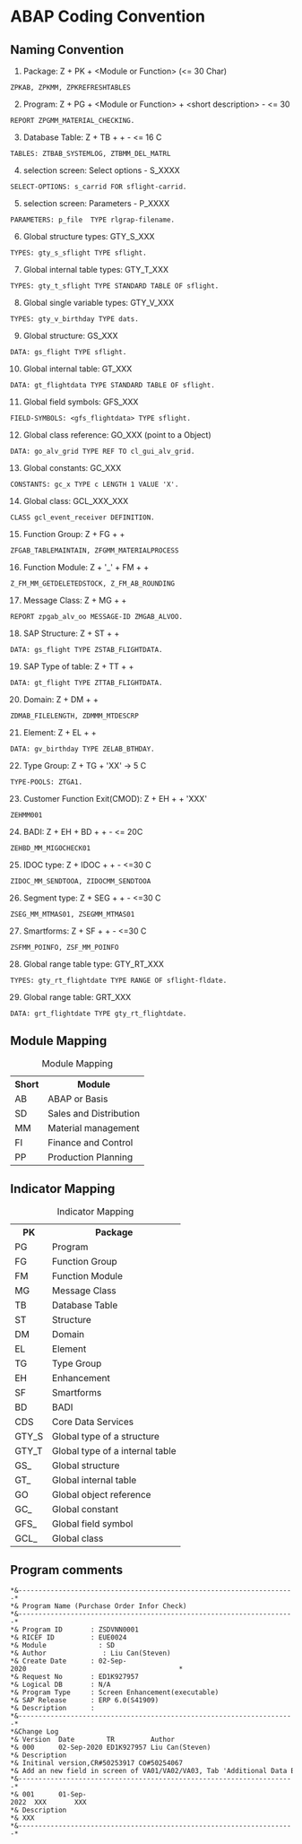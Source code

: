 # ABAP Coding Convention

## Naming Convention
1. Package: Z + PK + \<Module or Function\> (<= 30 Char)  
```
ZPKAB, ZPKMM, ZPKREFRESHTABLES
```

2. Program: Z + PG + \<Module or Function\> + \<short description\> - <= 30  
```REPORT ZPGAB_PROGRAMMING_STANDARD.
REPORT ZPGMM_MATERIAL_CHECKING.
```

3. Database Table: Z + TB + <Module or Function> + <short description> - <= 16 C
```
TABLES: ZTBAB_SYSTEMLOG, ZTBMM_DEL_MATRL
```

4. selection screen: Select options - S_XXXX
```
SELECT-OPTIONS: s_carrid FOR sflight-carrid.
```

5. selection screen: Parameters - P_XXXX
```
PARAMETERS: p_file  TYPE rlgrap-filename.
```

6. Global structure types: GTY_S_XXX
```
TYPES: gty_s_sflight TYPE sflight.
```

7. Global internal table types: GTY_T_XXX
```
TYPES: gty_t_sflight TYPE STANDARD TABLE OF sflight.
```

8. Global single variable types: GTY_V_XXX
```
TYPES: gty_v_birthday TYPE dats.
```

9. Global structure: GS_XXX
```
DATA: gs_flight TYPE sflight.
```

10. Global internal table: GT_XXX
```
DATA: gt_flightdata TYPE STANDARD TABLE OF sflight.
```

11. Global field symbols: GFS_XXX
```
FIELD-SYMBOLS: <gfs_flightdata> TYPE sflight.
```

12. Global class reference: GO_XXX (point to a Object)
```
DATA: go_alv_grid TYPE REF TO cl_gui_alv_grid.
```

13. Global constants: GC_XXX
```
CONSTANTS: gc_x TYPE c LENGTH 1 VALUE 'X'.
```

14. Global class: GCL_XXX_XXX
```
CLASS gcl_event_receiver DEFINITION.
```

15. Function Group: Z + FG + <Module or Function> + <short description>
```
ZFGAB_TABLEMAINTAIN, ZFGMM_MATERIALPROCESS
```

16. Function Module: Z + '_' + FM + <Module or Function> + <short description>
```
Z_FM_MM_GETDELETEDSTOCK, Z_FM_AB_ROUNDING
```

17. Message Class: Z + MG + <Module or Function> + <short description>
```
REPORT zpgab_alv_oo MESSAGE-ID ZMGAB_ALVOO.
```

18. SAP Structure: Z + ST + <Module or Function> + <short description>
```
DATA: gs_flight TYPE ZSTAB_FLIGHTDATA.
```

19. SAP Type of table: Z + TT +<Module or Function> + <short description>
```
DATA: gt_flight TYPE ZTTAB_FLIGHTDATA.
```

20. Domain: Z + DM + <Module or Function> + <short description>
```
ZDMAB_FILELENGTH, ZDMMM_MTDESCRP
```

21. Element: Z + EL + <Module or Function> + <short description>
```
DATA: gv_birthday TYPE ZELAB_BTHDAY.
```

22. Type Group: Z + TG +  'XX' -> 5 C
```
TYPE-POOLS: ZTGA1.
```

23. Customer Function Exit(CMOD): Z + EH + <Module or Function> + 'XXX'
```
ZEHMM001
```

24. BADI: Z + EH + BD + <Module or Function> + <short description> - <= 20C
```
ZEHBD_MM_MIGOCHECK01
```

25. IDOC type: Z + IDOC +  <Module or Function> + <short description> - <=30 C
```
ZIDOC_MM_SENDTOOA, ZIDOCMM_SENDTOOA
```

26. Segment type: Z + SEG + <Module or Function> + <short description> - <=30 C
```
ZSEG_MM_MTMAS01, ZSEGMM_MTMAS01
```

27. Smartforms: Z + SF + <Module or Function> + <short description> - <=30 C
```
ZSFMM_POINFO, ZSF_MM_POINFO
```

28. Global range table type: GTY_RT_XXX
```
TYPES: gty_rt_flightdate TYPE RANGE OF sflight-fldate.
```

29. Global range table: GRT_XXX
```
DATA: grt_flightdate TYPE gty_rt_flightdate.
```
## Module Mapping

<table>
<caption>Module Mapping</caption>
<tr>
	<th>Short</th>
	<th>Module</th>
</tr>

<tr>
	<td>AB</td>
	<td>ABAP or Basis</td>
</tr>

<tr>
	<td>SD</td>
	<td>Sales and Distribution</td>
</tr>

<tr>
	<td>MM</td>
	<td>Material management</td>
</tr>

<tr>
	<td>FI</td>
	<td>Finance and Control</td>
</tr>

<tr>
	<td>PP</td>
	<td>Production Planning</td>
</tr>

</table>

## Indicator Mapping

<table>
<caption>Indicator Mapping</caption>
<tr>
	<th>PK</th>
	<th>Package</th>
</tr>

<tr>
	<td>PG</td>
	<td>Program</td>
</tr>

<tr>
	<td>FG</td>
	<td>Function Group</td>
</tr>

<tr>
	<td>FM</td>
	<td>Function Module</td>
</tr>

<tr>
	<td>MG</td>
	<td>Message Class</td>
</tr>

<tr>
	<td>TB</td>
	<td>Database Table</td>
</tr>

<tr>
	<td>ST</td>
	<td>Structure</td>
</tr>

<tr>
	<td>DM</td>
	<td>Domain</td>
</tr>

<tr>
	<td>EL</td>
	<td>Element</td>
</tr>

<tr>
	<td>TG</td>
	<td>Type Group</td>
</tr>

<tr>
	<td>EH</td>
	<td>Enhancement</td>
</tr>

<tr>
	<td>SF</td>
	<td>Smartforms</td>
</tr>

<tr>
	<td>BD</td>
	<td>BADI</td>
</tr>

<tr>
	<td>CDS</td>
	<td>Core Data Services</td>
</tr>

<tr>
	<td>GTY_S</td>
	<td>Global type of a structure</td>
</tr>

<tr>
	<td>GTY_T</td>
	<td>Global type of a internal table</td>
</tr>

<tr>
	<td>GS_</td>
	<td>Global structure</td>
</tr>

<tr>
	<td>GT_</td>
	<td>Global internal table</td>
</tr>

<tr>
	<td>GO</td>
	<td>Global object reference</td>
</tr>

<tr>
	<td>GC_</td>
	<td>Global constant</td>
</tr>

<tr>
	<td>GFS_</td>
	<td>Global field symbol</td>
</tr>

<tr>
	<td>GCL_</td>
	<td>Global class</td>
</tr>

</table>

## Program comments

```
*&---------------------------------------------------------------------*
*& Program Name (Purchase Order Infor Check)
*&---------------------------------------------------------------------*
*& Program ID       : ZSDVNN0001                                       *
*& RICEF ID         : EUE0024                                          *
*& Module             : SD                                             *
*& Author              : Liu Can(Steven)                               *
*& Create Date      : 02-Sep-2020                                      *
*& Request No       : ED1K927957                                       *
*& Logical DB       : N/A                                              *
*& Program Type     : Screen Enhancement(executable)                   *
*& SAP Release      : ERP 6.0(S41909)                                  *
*& Description      :
*&---------------------------------------------------------------------*
*&Change Log                                                               
*& Version  Date        TR		   Author                 
*& 000      02-Sep-2020 ED1K927957 Liu Can(Steven)   
*& Description                                                         
*& Initinal version,CR#50253917 CO#50254067 
*& Add an new field in screen of VA01/VA02/VA03, Tab 'Additional Data B'
*&---------------------------------------------------------------------*
*& 001      01-Sep-2022  XXX       XXX                                                    
*& Description                                                         
*& XXX                                                                    
*&---------------------------------------------------------------------*
```

